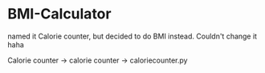 # BMI-Calculator
named it Calorie counter, but decided to do BMI instead. Couldn't change it haha

Calorie counter -> calorie counter -> caloriecounter.py
